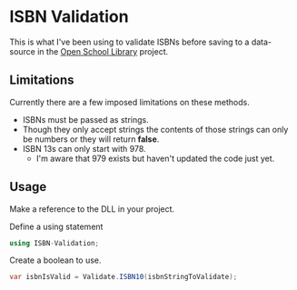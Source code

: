 # ISBN Validation

This is what I've been using to validate ISBNs before saving to a data-source in the [Open School Library](https://github.com/Programazing/OpenSchoolLibrary) project.

## Limitations

Currently there are a few imposed limitations on these methods.

* ISBNs must be passed as strings.
* Though they only accept strings the contents of those strings can only be numbers or they will return **false**.
* ISBN 13s can only start with 978.
  * I'm aware that 979 exists but haven't updated the code just yet.
 
## Usage
 
Make a reference to the DLL in your project.

Define a using statement

```csharp
using ISBN-Validation;
```

Create a boolean to use.

```csharp
var isbnIsValid = Validate.ISBN10(isbnStringToValidate);
```
